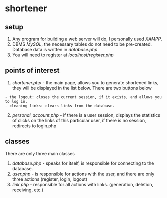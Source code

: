 # shortener

## setup

1. Any program for building a web server will do, I personally used *XAMPP*.
2. DBMS *MySQL*, the necessary tables do not need to be pre-created. 
Database data is written in *database.php*
3. You will need to register at *localhost/register.php*

## points of interest

1. *shortener.php* - the main page, allows you to generate shortened links, they will be displayed in the list below. There are two buttons below 
```
- the logout: closes the current session, if it exists, and allows you to log in, 
- cleaning links: clears links from the database.
```

2. *personal_account.php* - if there is a user session, displays the statistics of clicks on the links of this particular user, if there is no session, redirects to login.php

## classes

There are only three main classes

1. *database.php* - speaks for itself, is responsible for connecting to the database.
2. *user.php* - is responsible for actions with the user, and there are only three actions (register, login, logout)
3. *link.php* - responsible for all actions with links. (generation, deletion, receiving, etc.)
